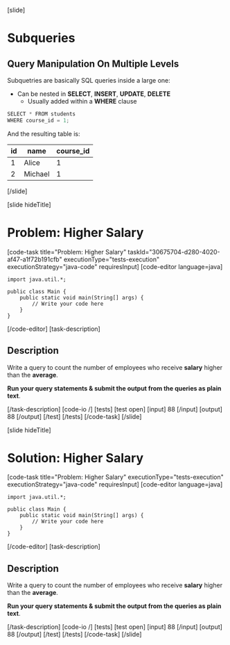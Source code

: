 [slide]

# Subqueries

## Query Manipulation On Multiple Levels

Subquetries are basically SQL queries inside a large one:

- Can be nested in **SELECT**, **INSERT**, **UPDATE**, **DELETE**
  - Usually added within a **WHERE** clause

```Java
SELECT * FROM students
WHERE course_id = 1;
```

And the resulting table is:

| **id** | **name** | **course_id** |
| ------ | -------- | ------------- |
| 1      | Alice    | 1             |
| 2      | Michael  | 1             |

[/slide]

[slide hideTitle]

# Problem: Higher Salary

[code-task title="Problem: Higher Salary" taskId="30675704-d280-4020-af47-a1f72b191cfb" executionType="tests-execution" executionStrategy="java-code" requiresInput]
[code-editor language=java]

```
import java.util.*;

public class Main {
    public static void main(String[] args) {
        // Write your code here
    }
}
```

[/code-editor]
[task-description]

## Description

Write a query to count the number of employees who receive **salary** higher than the **average**.

**Run your query statements & submit the output from the queries as plain text**.

[/task-description]
[code-io /]
[tests]
[test open]
[input]
88
[/input]
[output]
88
[/output]
[/test]
[/tests]
[/code-task]
[/slide]

[slide hideTitle]

# Solution: Higher Salary

[code-task title="Problem: Higher Salary" executionType="tests-execution" executionStrategy="java-code" requiresInput]
[code-editor language=java]

```
import java.util.*;

public class Main {
    public static void main(String[] args) {
        // Write your code here
    }
}
```

[/code-editor]
[task-description]

## Description

Write a query to count the number of employees who receive **salary** higher than the **average**.

**Run your query statements & submit the output from the queries as plain text**.

[/task-description]
[code-io /]
[tests]
[test open]
[input]
88
[/input]
[output]
88
[/output]
[/test]
[/tests]
[/code-task]
[/slide]
